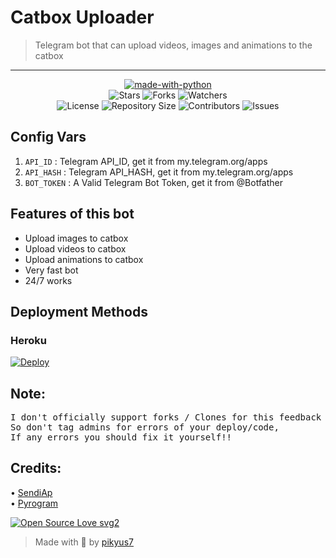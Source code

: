 <h1 align= left>Catbox Uploader</h1>

> Telegram bot that can upload videos, images and animations to the catbox
----

    
<p align="center">
<a href="https://python.org"><img src="http://forthebadge.com/images/badges/made-with-python.svg" alt="made-with-python"></a>
<br>
    <img src="https://img.shields.io/github/stars/SendiAp/catbox-uploader-bot?style=for-the-badge" alt="Stars">
    <img src="https://img.shields.io/github/forks/SendiAp/catbox-uploader-bot?style=for-the-badge" alt="Forks">
    <img src="https://img.shields.io/github/watchers/SendiAp/catbox-uploader-bot?style=for-the-badge" alt="Watchers"> 
<br>
    <img src="https://img.shields.io/github/license/SendiAp/catbox-uploader-bot?style=for-the-badge" alt="License">
    <img src="https://img.shields.io/github/repo-size/SendiAp/catbox-uploader-bot?style=for-the-badge" alt="Repository Size">
    <img src="https://img.shields.io/github/contributors/SendiAp/catbox-uploader-bot?style=for-the-badge" alt="Contributors">
    <img src="https://img.shields.io/github/issues/SendiAp/catbox-uploader-bot?style=for-the-badge" alt="Issues">
</p>  


## Config Vars
1. `API_ID` : Telegram API_ID, get it from my.telegram.org/apps
2. `API_HASH` : Telegram API_HASH, get it from my.telegram.org/apps
3. `BOT_TOKEN` : A Valid Telegram Bot Token, get it from @Botfather

## Features of this bot

- Upload images to catbox
- Upload videos to catbox
- Upload animations to catbox
- Very fast bot
- 24/7 works
  
## Deployment Methods

### Heroku

[![Deploy](https://www.herokucdn.com/deploy/button.svg)](https://heroku.com/deploy?template=https://github.com/SendiAp/catbox-uploader-bot)
 
## Note: <br>

<pre>I don't officially support forks / Clones for this feedback bot,
So don't tag admins for errors of your deploy/code, 
If any errors you should fix it yourself!!</pre>

## Credits: <br>
 • <a href="https://github.com/SendiAp">SendiAp</a> <br>
 • <a href="https://github.com/pyrogram/pyrogram">Pyrogram</a> 
  
[![Open Source Love svg2](https://badges.frapsoft.com/os/v2/open-source.svg?v=103)](https://github.com/SendiAp)   

> Made with 💞 by <a href="https://github.com/SendiAp">pikyus7</a> 
   
